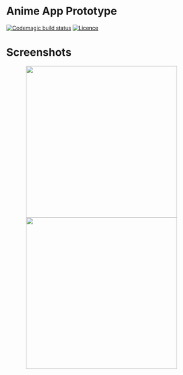 # Anime App Prototype
[![Codemagic build status](https://api.codemagic.io/apps/5e5719f1a03954154a416e9d/5e5719f1a03954154a416e9c/status_badge.svg)](https://codemagic.io/apps/5e5719f1a03954154a416e9d/5e5719f1a03954154a416e9c/latest_build)
[![Licence](https://img.shields.io/github/license/lagripe/AnimeApp-Prototype?style=plastic
)](https://img.shields.io/github/license/lagripe/AnimeApp-Prototype?style=plastic)

# Screenshots
<p align="center">
<img src="https://lh3.googleusercontent.com/tDsIZtlDNgo0ukzPRkOvcsIdMKBNhbybQFrT0ogORIqdTkzbbrlkktwRRjvMOhVf0rIst4Hs16ShBFHsDKs1=w1920-h937-rw" width="400" >
<img src="https://lh3.googleusercontent.com/GrKoS9TCG97MFRrz26854pb4XQ1OJ8jai-cG0coMNgTe6exNbqvcyjhvty5To7TA9Z_N1-BdAKp53f_zI5_J=w1920-h888-rw" width="400" >
 </p>

